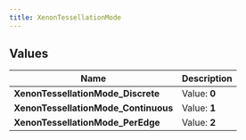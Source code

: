 ```yaml
---
title: XenonTessellationMode
---
```


## Values

| Name | Description |
| ---- | ----------- |
| **XenonTessellationMode\_Discrete** | Value: **0** |
| **XenonTessellationMode\_Continuous** | Value: **1** |
| **XenonTessellationMode\_PerEdge** | Value: **2** |

